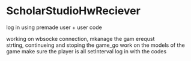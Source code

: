 # ScholarStudioHwReciever

log in using premade user + user code

working on wbsocke connection, mkanage the gam erequst \
strting, continueing and stoping the game_go
work on the models of the game make sure the player is all setInterval
log in with the codes

